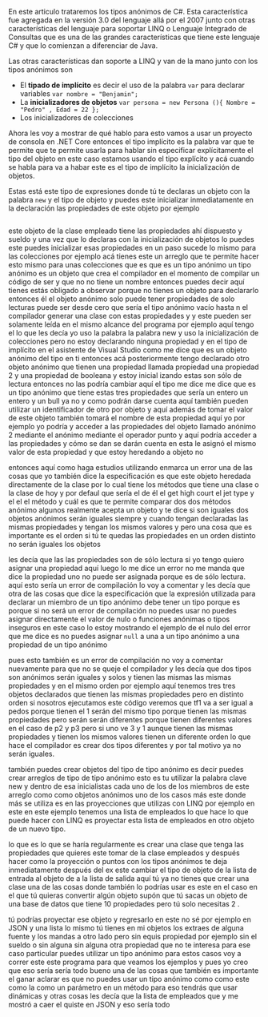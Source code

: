 
En este articulo trataremos los tipos anónimos de C#. Esta característica fue agregada en la versión 3.0 del lenguaje allá por el 2007 junto con otras características del lenguaje para soportar LINQ o Lenguaje Integrado de Consultas que es una de las grandes características que tiene este lenguaje C# y que lo comienzan a diferenciar de Java.

Las otras características dan soporte a LINQ y van de la mano junto con los tipos anónimos son  
* El **tipado de implícito** es decir el uso de la palabra `var` para declarar variables `var nombre = "Benjamin";` 
* La **inicializadores de objetos** `var persona = new Persona (){ Nombre = "Pedro" , Edad = 22 };` 
* Los inicializadores de colecciones
  
Ahora les voy a mostrar de qué hablo para esto vamos a usar un proyecto de consola en .NET Core entonces el tipo implícito es la palabra var que te permite que te permite usarla para hablar sin especificar explícitamente el tipo del objeto en este caso estamos usando el tipo explícito y acá cuando se habla para va a habar este es el tipo de implícito la inicialización de objetos. 
  
Estas está este tipo de expresiones donde tú te declaras un objeto con la palabra `new` y el tipo de objeto y puedes este inicializar inmediatamente en la declaración las propiedades de este objeto por ejemplo 
  
  ```
  ```
  
  este objeto de la clase empleado tiene las propiedades ahí dispuesto y sueldo y una vez que lo declaras con la inicialización de objetos lo puedes este puedes inicializar esas propiedades en un paso sucede lo mismo para las colecciones por ejemplo acá tienes este un arreglo que te permite hacer esto mismo para unas colecciones que es que es un tipo anónimo un tipo anónimo es un objeto que crea el compilador en el momento de compilar un código de ser y que no no tiene un nombre entonces puedes decir aquí tienes estás obligado a observar porque no tienes un objeto para declararlo entonces él el objeto anónimo solo puede tener propiedades de solo lecturas puede ser desde cero que sería el tipo anónimo vacío hasta n el compilador generar una clase con estas propiedades y y este pueden ser solamente leída en el mismo alcance del programa por ejemplo aquí tengo el lo que les decía yo uso la palabra la palabra new y uso la inicialización de colecciones pero no estoy declarando ninguna propiedad y en el tipo de implícito en el asistente de Visual Studio como me dice que es un objeto anónimo del tipo en ti entonces acá posteriormente tengo declarado otro objeto anónimo que tienen una propiedad llamada propiedad una propiedad 2 y una propiedad de booleana y estoy inicial izando estas son sólo de lectura entonces no las podría cambiar aquí el tipo me dice me dice que es un tipo anónimo que tiene estas tres propiedades que sería un entero un entero y un bull ya no y como podrán darse cuenta aquí también pueden utilizar un identificador de otro por objeto y aquí además de tomar el valor de este objeto también tomará el nombre de esta propiedad aquí yo por ejemplo yo podría y acceder a las propiedades del objeto llamado anónimo 2 mediante el anónimo mediante el operador punto y aquí podría acceder a las propiedades y cómo se dan se darán cuenta en esta le asignó el mismo valor de esta propiedad y que estoy heredando a objeto no 
  
  entonces aquí como haga estudios utilizando enmarca un error una de las cosas que yo también dice la especificación es que este objeto heredada directamente de la clase por lo cual tiene los métodos que tiene una clase o la clase de hoy y por defaul que sería el de él el get high court el jet type y el el el método y cuál es que te permite comparar dos dos métodos anónimo algunos realmente acepta un objeto y te dice si son iguales dos objetos anónimos serán iguales siempre y cuando tengan declaradas las mismas propiedades y tengan los mismos valores y pero una cosa que es importante es el orden si tú te quedas las propiedades en un orden distinto no serán iguales los objetos  
  
  les decía que las las propiedades son de sólo lectura si yo tengo quiero asignar una propiedad aquí luego lo me dice un error no me manda que dice la propiedad uno no puede ser asignada porque es de sólo lectura. aquí esto sería un error de compilación lo voy a comentar y les decía que otra de las cosas que dice la especificación que la expresión utilizada para declarar un miembro de un tipo anónimo debe tener un tipo porque es porque si no será un error de compilación no puedes usar no puedes asignar directamente el valor de nulo o funciones anónimas o tipos inseguros en este caso lo estoy mostrando el ejemplo de el nulo del error que me dice es no puedes asignar `null` a una a un tipo anónimo a una propiedad de un tipo anónimo 
  
   pues esto también es un error de compilación no voy a comentar nuevamente para que no se queje el compilador y les decía que dos tipos son anónimos serán iguales y solos y tienen las mismas las mismas propiedades y en el mismo orden por ejemplo aquí tenemos tres tres objetos declarados que tienen las mismas propiedades pero en distinto orden si nosotros ejecutamos este código veremos que tf1 va a ser igual a pedos porque tienen el 1 serán del mismo tipo porque tienen las mismas propiedades pero serán serán diferentes porque tienen diferentes valores en el caso de p2 y p3 pero si uno ve 3 y 1 aunque tienen las mismas propiedades y tienen los mismos valores tienen un diferente orden lo que hace el compilador es crear dos tipos diferentes y por tal motivo ya no serán iguales.
  
  
   también puedes crear objetos del tipo de tipo anónimo es decir puedes crear arreglos de tipo de tipo anónimo esto es tu utilizar la palabra clave new y dentro de esa inicialistas cada uno de los de los miembros de este arreglo como como objetos anónimos uno de los casos más este donde más se utiliza es en las proyecciones que utilizas con LINQ por ejemplo en este en este ejemplo tenemos una lista de empleados lo que hace lo que puede hacer con LINQ es proyectar esta lista de empleados en otro objeto de un nuevo tipo.
   
   lo que es lo que se haría regularmente es crear una clase que tenga las propiedades que quieres este tomar de la clase empleados y después hacer como la proyección o puntos con los tipos anónimos te deja inmediatamente después del ex este cambiar el tipo de objeto de la lista de entrada al objeto de a la lista de salida  aquí tú ya no tienes que crear una clase una de las cosas donde también lo podrías usar es este en el caso en el que tú quieras convertir algún objeto supón que tú sacas un objeto de una base de datos que tiene 10 propiedades pero tú solo necesitas 2 .
   
   tú podrías proyectar ese objeto y regresarlo en este no sé por ejemplo en  JSON y una lista lo mismo tú tienes en mi objetos los extraes de alguna fuente y los mandas a otro lado pero sin equis propiedad por ejemplo sin el sueldo o sin alguna sin alguna otra propiedad que no te interesa para ese caso particular puedes utilizar un tipo anónimo para estos casos voy a correr este este programa para que veamos los ejemplos y pues yo creo que eso sería sería todo bueno una de las cosas que también es importante el ganar aclarar es que no puedes usar un tipo anónimo como como este como la como un parámetro en un método para eso tendrás que usar dinámicas y otras cosas les decía que la lista de empleados que y me mostró a caer el quiste en  JSON y eso sería todo